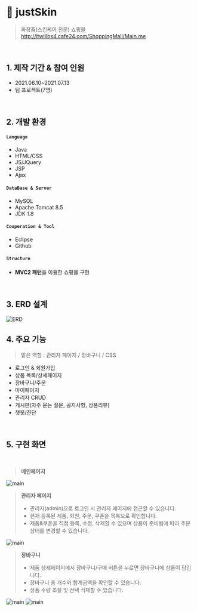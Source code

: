 # :pushpin: justSkin
>화장품(스킨케어 전문) 쇼핑몰
>http://itwillbs4.cafe24.com/ShoppingMall/Main.me

<br>

## 1. 제작 기간 & 참여 인원
- 2021.06.10~2021.07.13
- 팀 프로젝트(7명)

<br>

## 2. 개발 환경
#### `Language`
  - Java
  - HTML/CSS
  - JS/JQuery
  - JSP
  - Ajax
#### `DataBase & Server`
  - MySQL
  - Apache Tomcat 8.5
  - JDK 1.8
#### `Cooperation & Tool`
  - Eclipse
  - Github
#### `Structure`
  - **MVC2 패턴**을 이용한 쇼핑몰 구현

<br>

## 3. ERD 설계
![ERD](https://user-images.githubusercontent.com/80612679/126464487-7aded8f9-2604-440a-a96b-da4975add2ec.jpg)


## 4. 주요 기능
>맡은 역할 : 관리자 페이지 / 장바구니 / CSS
- 로그인 & 회원가입
- 상품 목록/상세페이지
- 장바구니/주문
- 마이페이지
- 관리자 CRUD
- 게시판(자주 묻는 질문, 공지사항, 상품리뷰)
- 챗봇/진단


<br>

## 5. 구현 화면

<br>

>**메인페이지**<br>

![main](https://user-images.githubusercontent.com/80612679/126473596-2d201f87-cfe8-474d-841a-079c6fd35d53.png)

>**관리자 페이지**<br>
>- 관리자(admin)으로 로그인 시 관리자 페이지에 접근할 수 있습니다.<br>
>- 현재 등록된 제품, 회원, 주문, 쿠폰을 목록으로 확인합니다.<br>
>- 제품&쿠폰을 직접 등록, 수정, 삭제할 수 있으며 상품이 준비됨에 따라 주문상태를 변경할 수 있습니다.<br>

![main](https://user-images.githubusercontent.com/80612679/126475151-6c10a2e1-041d-4d2f-895a-a71b377c982b.png)

>**장바구니**<br>
>- 제품 상세페이지에서 장바구니/구매 버튼을 누르면 장바구니에 상품이 담깁니다.<br>
>- 장바구니 총 개수와 합계금액을 확인할 수 있습니다.<br>
>- 상품 수량 조절 및 선택 삭제할 수 있습니다.<br>

![main](https://user-images.githubusercontent.com/80612679/126476509-7c5baaec-4809-4c28-b1e4-47865f5a70bd.png)
![main](https://user-images.githubusercontent.com/80612679/126476530-083e508b-db9e-407f-9043-25c84f78fdfb.png)













